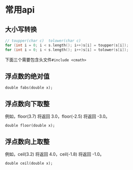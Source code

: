 # 常用api

## 大小写转换

```cpp
// toupper(char c)  tolower(char c)
for (int i = 0; i < s.length(); i++)s[i] = toupper(s[i]);
for (int i = 0; i < s.length(); i++)s[i] = tolower(s[i]);
```




下面三个需要包含头文件`#include <cmath>`

## 浮点数的绝对值 

`double fabs(double x);`

## 浮点数向下取整
例如，floor(3.7) 将返回 3.0，floor(-2.5) 将返回 -3.0。

`double floor(double x);`

## 浮点数向上取整
例如，ceil(3.2) 将返回 4.0，ceil(-1.8) 将返回 -1.0。

`double ceil(double x);`